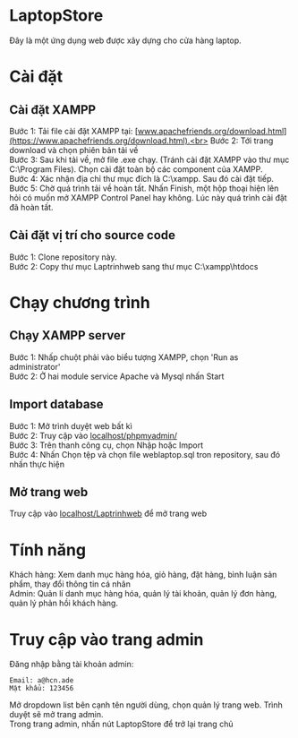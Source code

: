 # LaptopStore

Đây là một ứng dụng web được xây dựng cho cửa hàng laptop.
# Cài đặt
## Cài đặt XAMPP
Bước 1: Tải file cài đặt XAMPP tại: [www.apachefriends.org/download.html](https://www.apachefriends.org/download.html).<br>
Bước 2: Tới trang download và chọn phiên bản tải về<br>
Bước 3: Sau khi tải về, mở file .exe chạy. (Tránh cài đặt XAMPP vào thư mục C:\Program Files). Chọn cài đặt toàn bộ các component của XAMPP.<br>
Bước 4: Xác nhận địa chỉ thư mục đích là C:\xampp. Sau đó cài đặt tiếp.<br>
Bước 5: Chờ quá trình tải về hoàn tất. Nhấn Finish, một hộp thoại hiện lên hỏi có muốn mở XAMPP Control Panel hay không. Lúc này quá trình cài đặt đã hoàn tất.
## Cài đặt vị trí cho source code
Bước 1: Clone repository này.<br>
Bước 2: Copy thư mục Laptrinhweb sang thư mục C:\xampp\htdocs
# Chạy chương trình
## Chạy XAMPP server
Bước 1: Nhấp chuột phải vào biểu tượng XAMPP, chọn 'Run as administrator'<br>
Bước 2: Ở hai module service Apache và Mysql nhấn Start
## Import database
Bước 1: Mở trình duyệt web bất kì<br>
Bước 2: Truy cập vào [localhost/phpmyadmin/](http://localhost/phpmyadmin/)<br>
Bước 3: Trên thanh công cụ, chọn Nhập hoặc Import<br>
Bước 4: Nhấn Chọn tệp và chọn file weblaptop.sql tron repository, sau đó nhấn thực hiện
## Mở trang web
Truy cập vào [localhost/Laptrinhweb](http://localhost/Laptrinhweb/) để mở trang web
# Tính năng
Khách hàng: Xem danh mục hàng hóa, giỏ hàng, đặt hàng, bình luận sản phẩm, thay đổi thông tin cá nhân<br>
Admin: Quản lí danh mục hàng hóa, quản lý tài khoản, quản lý đơn hàng, quản lý phản hồi khách hàng.
# Truy cập vào trang admin
Đăng nhập bằng tài khoản admin:<br>
```
Email: a@hcn.ade
Mật khẩu: 123456
```
Mở dropdown list bên cạnh tên người dùng, chọn quản lý trang web. Trình duyệt sẽ mở trang admin.<br>
Trong trang admin, nhấn nút LaptopStore để trở lại trang chủ
